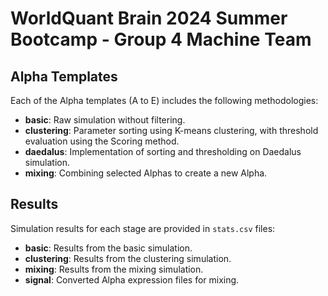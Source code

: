 # WorldQuant Brain 2024 Summer Bootcamp - Group 4 Machine Team

## Alpha Templates
Each of the Alpha templates (A to E) includes the following methodologies:

- **basic**: Raw simulation without filtering.
- **clustering**: Parameter sorting using K-means clustering, with threshold evaluation using the Scoring method.
- **daedalus**: Implementation of sorting and thresholding on Daedalus simulation.
- **mixing**: Combining selected Alphas to create a new Alpha.

## Results
Simulation results for each stage are provided in `stats.csv` files:

- **basic**: Results from the basic simulation.
- **clustering**: Results from the clustering simulation.
- **mixing**: Results from the mixing simulation.
- **signal**: Converted Alpha expression files for mixing.
